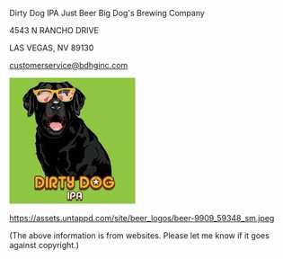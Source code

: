 Dirty Dog IPA Just Beer Big Dog's Brewing Company

4543 N RANCHO DRIVE

LAS VEGAS, NV 89130

customerservice@bdhginc.com

![Dog](https://github.com/ywangnccu/ywang/blob/main/images/Dog.jpg)

https://assets.untappd.com/site/beer_logos/beer-9909_59348_sm.jpeg

(The above information is from websites. Please let me know if it goes against copyright.)
